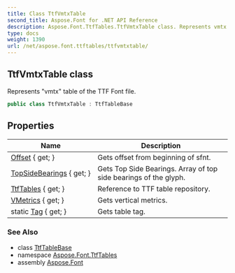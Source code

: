 ```yaml
---
title: Class TtfVmtxTable
second_title: Aspose.Font for .NET API Reference
description: Aspose.Font.TtfTables.TtfVmtxTable class. Represents vmtx table of the TTF Font file
type: docs
weight: 1390
url: /net/aspose.font.ttftables/ttfvmtxtable/
---
```

## TtfVmtxTable class

Represents "vmtx" table of the TTF Font file.

```csharp
public class TtfVmtxTable : TtfTableBase
```

## Properties

| Name | Description |
| --- | --- |
| [Offset](../../aspose.font.ttftables/ttftablebase/offset/) { get; } | Gets offset from beginning of sfnt. |
| [TopSideBearings](../../aspose.font.ttftables/ttfvmtxtable/topsidebearings/) { get; } | Gets Top Side Bearings. Array of top side bearings of the glyph. |
| [TtfTables](../../aspose.font.ttftables/ttftablebase/ttftables/) { get; } | Reference to TTF table repository. |
| [VMetrics](../../aspose.font.ttftables/ttfvmtxtable/vmetrics/) { get; } | Gets vertical metrics. |
| static [Tag](../../aspose.font.ttftables/ttfvmtxtable/tag/) { get; } | Gets table tag. |

### See Also

* class [TtfTableBase](../ttftablebase/)
* namespace [Aspose.Font.TtfTables](../../aspose.font.ttftables/)
* assembly [Aspose.Font](../../)


